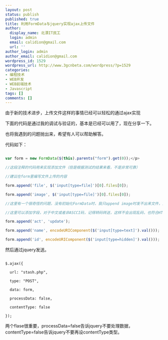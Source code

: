 ```yaml
---
layout: post
status: publish
published: true
title: 利用FormData与jquery实现ajax上传文件
author:
  display_name: 北漂IT民工
  login: admin
  email: calidion@gmail.com
  url: ''
author_login: admin
author_email: calidion@gmail.com
wordpress_id: 1529
wordpress_url: http://www.3gcnbeta.com/wordpress/?p=1529
categories:
- 编程技术
- WEB开发
- WEB前端技术
- Javascript
tags: []
comments: []
---
```

由于新的技术进步，上传文件这样的事情已经可以轻松的通过ajax实现

下面的代码是通过我的调试与验证的，基本是已经可以用了，现在分享一下。

也将我遇到的问题抛出来，希望有人可以帮助解答。

代码如下：

```javascript

var form = new FormData($(this).parents("form").get(0));</p>

//这段注释的代码用来实现添加文件（但是根据测试的结果来看，不是非常可靠）

//建议在form里编写文件上传的内容

form.append('file', $('input[type=file]')[0].files[0]);

form.append('image', $('input[type=file]')[0].files[0]);

//这里有一个很奇怪的问题，没有初始化FormData时，我只append image时发不出来文件，添加了file再添加image,就能将image发出来了。

//这里可以添加字段，对于中文或者非ASCCI码，记得转码转送，这样不会出现乱码，也符合HTTP的规范。

form.append('act', 'update');

form.append('name', encodeURIComponent($('input[type=text]').val()));

form.append('id', encodeURIComponent($('input[type=hidden]').val()));

```

然后通过jquery发送。

```

$.ajax({

  url: "stash.php",

  type: "POST",

  data: form,

  processData: false,

  contentType: false

});

```

两个flase很重要，processData=false告诉jquery不要处理数据，contentType=false告诉jquery不要再设contentType类型。</p>